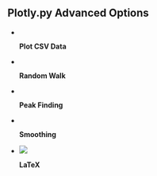 ## Plotly.py Advanced Options

<div class="grid cards" markdown>


-   [![]()](plot-data-from-csv.md)

    **Plot CSV Data**


-   [![]()](random-walk.md)

    **Random Walk**



-   [![]()](peak-finding.md)

    **Peak Finding**

-   [![]()](smoothing.md)

    **Smoothing**


-   [![](https://images.plot.ly/plotly-documentation/thumbnail/venn.jpg)](LaTeX.md)

    **LaTeX**


</div>
